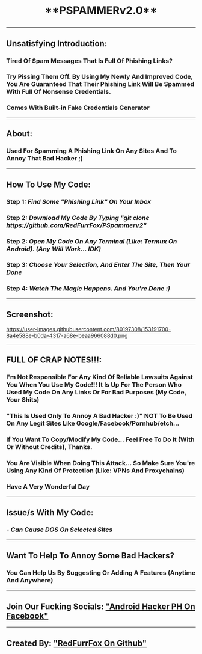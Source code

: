 <h1 align="center">**PSPAMMERv2.0**

---

## Unsatisfying Introduction:

### Tired Of Spam Messages That Is Full Of Phishing Links?
### Try Pissing Them Off. By Using My Newly And Improved Code, You Are Guaranteed That Their Phishing Link Will Be Spammed With Full Of Nonsense Credentials.
### Comes With Built-in Fake Credentials Generator

---
## About:
### Used For Spamming A Phishing Link On Any Sites And To Annoy That Bad Hacker ;)

---

## How To Use My Code:

### Step 1: _Find Some "Phishing Link" On Your Inbox_
### Step 2: _Download My Code By Typing "git clone https://github.com/RedFurrFox/PSpammerv2"_
### Step 2: _Open My Code On Any Terminal (Like: Termux On Android). (Any Will Work... IDK)_
### Step 3: _Choose Your Selection, And Enter The Site, Then Your Done_
### Step 4: _Watch The Magic Happens. And You're Done :)_

---

## Screenshot:

https://user-images.githubusercontent.com/80197308/153191700-8a4e588e-b0da-4317-a68e-beaa966088d0.png

---

## FULL OF CRAP NOTES!!!:

### I'm Not Responsible For Any Kind Of Reliable Lawsuits Against You When You Use My Code!!! It Is Up For The Person Who Used My Code On Any Links Or For Bad Purposes (My Code, Your Shits)
### "This Is Used Only To Annoy A Bad Hacker :)" NOT To Be Used On Any Legit Sites Like Google/Facebook/Pornhub/etch...
### If You Want To Copy/Modify My Code... Feel Free To Do It (With Or Without Credits), Thanks.
### You Are Visible When Doing This Attack... So Make Sure You're Using Any Kind Of Protection (Like: VPNs And Proxychains)
###
### Have A Very Wonderful Day

---

## Issue/s With My Code:

### _- Can Cause DOS On Selected Sites_

---

## Want To Help To Annoy Some Bad Hackers?

### You Can Help Us By Suggesting Or Adding A Features (Anytime And Anywhere)

---

## Join Our Fucking Socials: ["Android Hacker PH On Facebook"](https://www.facebook.com/groups/1778790372291663)
---
## Created By: ["RedFurrFox On Github"](https://github.com/RedFurrFox)
